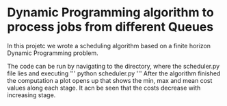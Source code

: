 # Dynamic Programming algorithm to process jobs from different Queues

In this projetc we wrote a scheduling algorithm based on a finite horizon Dynamic Programming problem. 

The code can be run by navigating to the directory, where the scheduler.py file lies and executing 
'''
python scheduler.py
'''
After the algorithm finished the computation a plot opens up that shows the min, max and mean cost values along each stage. 
It acn be seen that the costs decrease with increasing stage.
